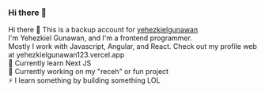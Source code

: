 ### Hi there 👋

Hi there 👋
This is a backup account for [yehezkielgunawan](https://github.com/yehezkielgunawan) <br>
I'm Yehezkiel Gunawan, and I'm a frontend programmer. <br>
Mostly I work with Javascript, Angular, and React. Check out my profile web at yehezkielgunawan123.vercel.app <br>
🌱 Currently learn Next JS <br>
🔭 Currently working on my "receh" or fun project <br>
⚡ I learn something by building something LOL <br>
